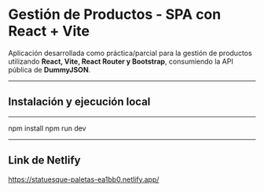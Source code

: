 # Gestión de Productos - SPA con React + Vite

Aplicación desarrollada como práctica/parcial para la gestión de productos utilizando **React, Vite, React Router y Bootstrap**, consumiendo la API pública de **DummyJSON**.

---

##  Instalación y ejecución local

---
npm install
npm run dev

---
##  Link de Netlify

https://statuesque-paletas-ea1bb0.netlify.app/